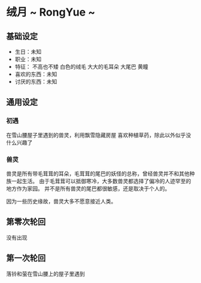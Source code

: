 # 绒月 ~ RongYue ~

## 基础设定

* 生日：未知
* 职业：未知
* 特征：
  不高也不矮
  白色的绒毛
  大大的毛耳朵
  大尾巴
  黄瞳
* 喜欢的东西：未知
* 讨厌的东西：未知

## 通用设定

### 初遇

在雪山腰屋子里遇到的兽灵，利用飘雪隐藏房屋
喜欢种植草药，除此以外似乎没什么兴趣了

### 兽灵

兽灵是所有带毛茸茸的耳朵，毛茸茸的尾巴的妖怪的总称，曾经兽灵并不和其他种族一起生活。
由于毛茸茸可以抵御寒冷，大多数兽灵都选择了偏冷的人迹罕至的地方作为家园。
并不是所有兽灵的尾巴都很敏感，还是取决于个人的。

因为一些历史缘故，兽灵大多不愿意接近人类。

## 第零次轮回

没有出现

## 第一次轮回

落铃和萤在雪山腰上的屋子里遇到